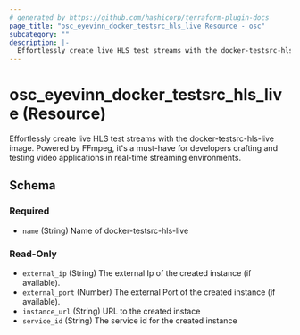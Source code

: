 ```yaml
---
# generated by https://github.com/hashicorp/terraform-plugin-docs
page_title: "osc_eyevinn_docker_testsrc_hls_live Resource - osc"
subcategory: ""
description: |-
  Effortlessly create live HLS test streams with the docker-testsrc-hls-live image. Powered by FFmpeg, it&#39;s a must-have for developers crafting and testing video applications in real-time streaming environments.
---
```


# osc_eyevinn_docker_testsrc_hls_live (Resource)

Effortlessly create live HLS test streams with the docker-testsrc-hls-live image. Powered by FFmpeg, it&#39;s a must-have for developers crafting and testing video applications in real-time streaming environments.



<!-- schema generated by tfplugindocs -->
## Schema

### Required

- `name` (String) Name of docker-testsrc-hls-live

### Read-Only

- `external_ip` (String) The external Ip of the created instance (if available).
- `external_port` (Number) The external Port of the created instance (if available).
- `instance_url` (String) URL to the created instace
- `service_id` (String) The service id for the created instance
